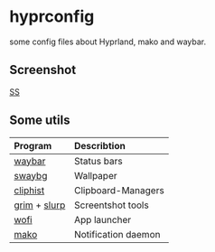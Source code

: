 # hyprconfig
some config files about Hyprland, mako and waybar.

## Screenshot

[SS](./screenshot.png)

## Some utils

|Program|Describtion|
|:--|:--|
|[waybar](https://github.com/Alexays/Waybar)|Status bars|
|[swaybg](https://github.com/swaywm/swaybg)|Wallpaper|
|[cliphist]([cliphist](https://github.com/sentriz/cliphist))|Clipboard-Managers|
|[grim](https://sr.ht/~emersion/grim/) + [slurp](https://github.com/emersion/slurp)|Screentshot tools|
|[wofi](https://hg.sr.ht/~scoopta/wofi)|App launcher|
|[mako](https://github.com/emersion/mako)|Notification daemon|